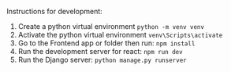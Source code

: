 Instructions for development:
1. Create a python virtual environment
   `python -m venv venv`
2. Activate the python virtual environment
   `venv\Scripts\activate`
3. Go to the Frontend app or  folder then run:
   `npm install`
4. Run the development server for react:
   `npm run dev`
6. Run the Django server:
   `python manage.py runserver`
   
